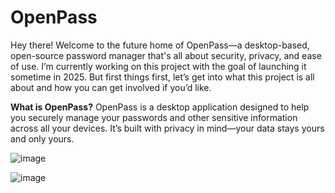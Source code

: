 # OpenPass
Hey there! Welcome to the future home of OpenPass—a desktop-based, open-source password manager that's all about security, privacy, and ease of use. I’m currently working on this project with the goal of launching it sometime in 2025. But first things first, let’s get into what this project is all about and how you can get involved if you’d like.

**What is OpenPass?**
OpenPass is a desktop application designed to help you securely manage your passwords and other sensitive information across all your devices. It’s built with privacy in mind—your data stays yours and only yours.

![image](https://github.com/user-attachments/assets/5ebc3ce2-3c02-4381-8940-53f8b8753069)

![image](https://github.com/user-attachments/assets/bf8cc804-5a7b-4ed2-9de6-532d13a163e0)
